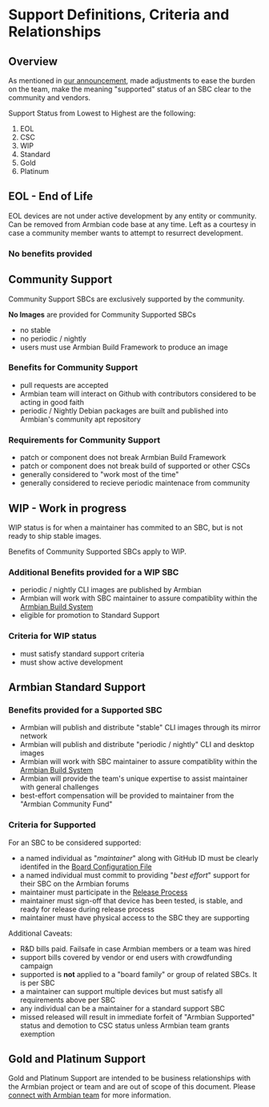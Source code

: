 # Support Definitions, Criteria and Relationships 

## Overview

As mentioned in [our announcement](https://www.armbian.com/newsflash/armbian-needs-your-help/), made adjustments to ease the burden on the team, make the meaning "supported" status of an SBC clear to the community and vendors.

Support Status from Lowest to Highest are the following:

1. EOL
2. CSC
3. WIP
4. Standard
5. Gold
6. Platinum

## EOL - End of Life

EOL devices are not under active development by any entity or community. Can be removed from Armbian code base at any time. Left as a courtesy in case a community member wants to attempt to resurrect development.

### No benefits provided

## Community Support

Community Support SBCs are exclusively supported by the community.

**No Images** are provided for Community Supported SBCs 

* no stable
* no periodic / nightly
* users must use Armbian Build Framework to produce an image

### Benefits for Community Support

* pull requests are accepted
* Armbian team will interact on Github with contributors considered to be acting in good faith
* periodic / Nightly Debian packages are built and published into Armbian's community apt repository

### Requirements for Community Support

* patch or component does not break Armbian Build Framework
* patch or component does not break build of supported or other CSCs
* generally considered to "work most of the time"
* generally considered to recieve periodic maintenace from community


## WIP - Work in progress

WIP status is for when a maintainer has commited to an SBC, but is not ready to ship stable images.

Benefits of Community Supported SBCs apply to WIP.

### Additional Benefits provided for a WIP SBC

* periodic / nightly CLI images are published by Armbian
* Armbian will work with SBC maintainer to assure compatiblity within the [Armbian Build System](https://github.com/armbian/build)
* eligible for promotion to Standard Support

### Criteria for WIP status

* must satisfy standard support criteria
* must show active development

## Armbian Standard Support

### Benefits provided for a Supported SBC

* Armbian will publish and distribute "stable" CLI images through its mirror network
* Armbian will publish and distribute "periodic / nightly" CLI and desktop images
* Armbian will work with SBC maintainer to assure compatiblity within the [Armbian Build System](https://github.com/armbian/build)
* Armbian will provide the team's unique expertise to assist maintainer with general challenges
* best-effort compensation will be provided to maintainer from the "Armbian Community Fund"

### Criteria for Supported

For an SBC to be considered supported:

* a named individual as "*maintainer*" along with GitHub ID must be clearly identifed in the [Board Configuration File](https://github.com/armbian/build/tree/master/config)
* a named individual must commit to providing "*best effort*" support for their SBC on the Armbian forums
* maintainer must participate in the [Release Process](https://docs.armbian.com/Process_Release-Model/#release-coordinating)
* maintainer must sign-off that device has been tested, is stable, and ready for release during release process
* maintainer must have physical access to the SBC they are supporting

Additional Caveats:

* R&D bills paid. Failsafe in case Armbian members or a team was hired
* support bills covered by vendor or end users with crowdfunding campaign
* supported is **not** applied to a "board family" or group of related SBCs. It is per SBC
* a maintainer can support multiple devices but must satisfy all requirements above per SBC
* any individual can be a maintainer for a standard support SBC
* missed released will result in immediate forfeit of "Armbian Supported" status and demotion to CSC status unless Armbian team grants exemption


## Gold and Platinum Support

Gold and Platinum Support are intended to be business relationships with the Armbian project or team and are out of scope of this document. Please [connect with Armbian team](https://www.armbian.com/contact) for more information.
